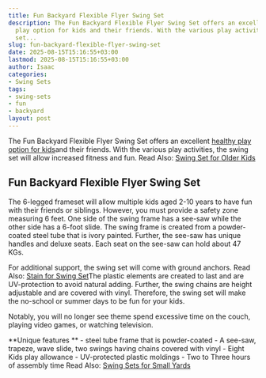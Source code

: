 ```yaml
---
title: Fun Backyard Flexible Flyer Swing Set
description: The Fun Backyard Flexible Flyer Swing Set offers an excellent healthy
  play option for kids and their friends. With the various play activities, the swing
  set...
slug: fun-backyard-flexible-flyer-swing-set
date: 2025-08-15T15:16:55+03:00
lastmod: 2025-08-15T15:16:55+03:00
author: Isaac
categories:
- Swing Sets
tags:
- swing-sets
- fun
- backyard
layout: post
---
```

The Fun Backyard Flexible Flyer Swing Set offers an excellent [healthy play option for kids](https://healthinformatics.uic.edu/healthy-games-and-activities-for-kids/)and their friends. With the various play activities, the swing set will allow increased fitness and fun. Read Also: [Swing Set for Older Kids](https://pestpolicy.com/best-swing-set-for-older-kids/)

##  Fun Backyard Flexible Flyer Swing Set

The 6-legged frameset will allow multiple kids aged 2-10 years to have fun with their friends or siblings. However, you must provide a safety zone measuring 6 feet. One side of the swing frame has a see-saw while the other side has a 6-foot slide. The swing frame is created from a powder-coated steel tube that is ivory painted. Further, the see-saw has unique handles and deluxe seats. Each seat on the see-saw can hold about 47 KGs.

For additional support, the swing set will come with ground anchors. Read Also: [Stain for Swing Set](https://pestpolicy.com/best-stain-for-swing-set/)The plastic elements are created to last and are UV-protection to avoid natural adding. Further, the swing chains are height adjustable and are covered with vinyl. Therefore, the swing set will make the no-school or summer days to be fun for your kids.

Notably, you will no longer see theme spend excessive time on the couch, playing video games, or watching television.

**Unique features ** - steel tube frame that is powder-coated - A see-saw, trapeze, wave slide, two swings having chains covered with vinyl - Eight Kids play allowance - UV-protected plastic moldings - Two to Three hours of assembly time Read Also: [Swing Sets for Small Yards](https://pestpolicy.com/best-[swing-sets](https://pestpolicy.com/saratoga-backyard-discovery-cedar-wood/)-for-small-yards/)
